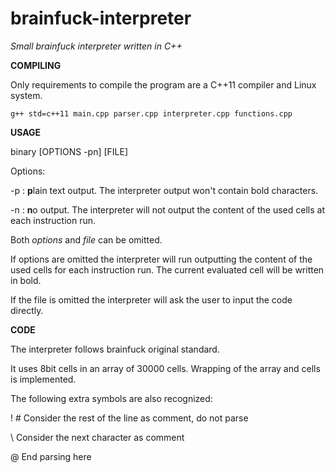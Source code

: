 # brainfuck-interpreter
*Small brainfuck interpreter written in C++*

**COMPILING**

Only requirements to compile the program are a C++11 compiler and Linux system.

`g++ std=c++11 main.cpp parser.cpp interpreter.cpp functions.cpp`

**USAGE**

binary [OPTIONS -pn] [FILE]

Options:

  -p : **p**lain text output. The interpreter output won't contain bold characters.
  
  -n : **n**o output. The interpreter will not output the content of the used cells at each instruction run.
  
Both *options* and *file* can be omitted.

If options are omitted the interpreter will run outputting the content of the used cells for each instruction run. The current evaluated cell will be written in bold.

If the file is omitted the interpreter will ask the user to input the code directly.

**CODE**

The interpreter follows brainfuck original standard.

It uses 8bit cells in an array of 30000 cells. Wrapping of the array and cells is implemented.

The following extra symbols are also recognized:

! # Consider the rest of the line as comment, do not parse

\   Consider the next character as comment

@   End parsing here

